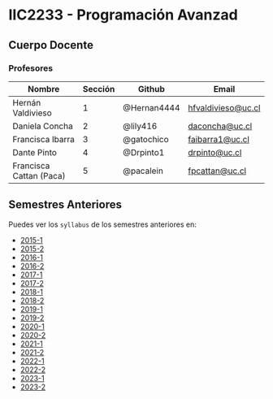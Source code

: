 # IIC2233 - Programación Avanzad

## Cuerpo Docente

### Profesores

| Nombre                  | Sección | Github      | Email              |
| ----------------------- | ------- | ----------- | ------------------ |
| Hernán Valdivieso       | 1       | @Hernan4444 | hfvaldivieso@uc.cl |
| Daniela Concha          | 2       | @lily416    | daconcha@uc.cl     |
| Francisca Ibarra        | 3       | @gatochico  | faibarra1@uc.cl    |
| Dante Pinto             | 4       | @Drpinto1   | drpinto@uc.cl      |
| Francisca Cattan (Paca) | 5       | @pacalein   | fpcattan@uc.cl     |

## Semestres Anteriores

Puedes ver los `syllabus` de los semestres anteriores en:
- [2015-1](https://github.com/IIC2233-2015-1/syllabus)
- [2015-2](https://github.com/IIC2233-2015-2/syllabus)
- [2016-1](https://github.com/IIC2233-2016-1/syllabus)
- [2016-2](https://github.com/IIC2233-2016-02/Syllabus)
- [2017-1](https://github.com/IIC2233/Syllabus-2017-1)
- [2017-2](https://github.com/IIC2233/Syllabus-2017-2)
- [2018-1](https://github.com/IIC2233/Syllabus-2018-1)
- [2018-2](https://github.com/IIC2233/Syllabus-2018-2)
- [2019-1](https://github.com/IIC2233/syllabus-2019-1)
- [2019-2](https://github.com/IIC2233/syllabus-2019-2)
- [2020-1](https://github.com/IIC2233/syllabus-2020-1)
- [2020-2](https://github.com/IIC2233/syllabus-2020-2)
- [2021-1](https://github.com/IIC2233/syllabus-2021-1)
- [2021-2](https://github.com/IIC2233/syllabus-2021-2)
- [2022-1](https://github.com/IIC2233/syllabus-2022-1)
- [2022-2](https://github.com/IIC2233/Syllabus-2022-2)
- [2023-1](https://github.com/IIC2233/Syllabus-2023-1)
- [2023-2](https://github.com/IIC2233/Syllabus-2023-2)
